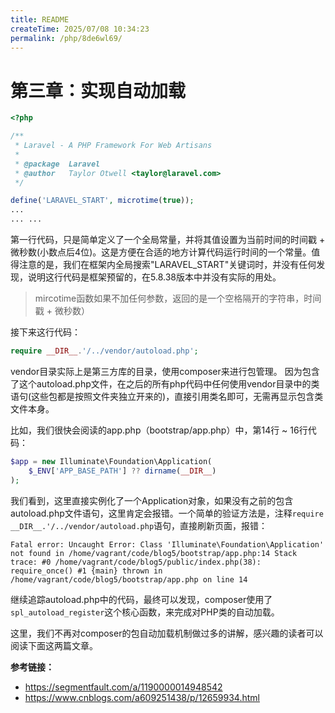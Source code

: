 ```yaml
---
title: README
createTime: 2025/07/08 10:34:23
permalink: /php/8de6wl69/
---
```

# 第三章：实现自动加载
```php
<?php

/**
 * Laravel - A PHP Framework For Web Artisans
 *
 * @package  Laravel
 * @author   Taylor Otwell <taylor@laravel.com>
 */

define('LARAVEL_START', microtime(true));
...
... ...
```

第一行代码，只是简单定义了一个全局常量，并将其值设置为当前时间的时间戳 + 微秒数(小数点后4位)。这是方便在合适的地方计算代码运行时间的一个常量。值得注意的是，我们在框架内全局搜索"LARAVEL_START"关键词时，并没有任何发现，说明这行代码是框架预留的，在5.8.38版本中并没有实际的用处。


>mircotime函数如果不加任何参数，返回的是一个空格隔开的字符串，时间戳 + 微秒数）

接下来这行代码：

```php
require __DIR__.'/../vendor/autoload.php';
```

vendor目录实际上是第三方库的目录，使用composer来进行包管理。
因为包含了这个autoload.php文件，在之后的所有php代码中任何使用vendor目录中的类语句(这些包都是按照文件夹独立开来的)，直接引用类名即可，无需再显示包含类文件本身。

比如，我们很快会阅读的app.php（bootstrap/app.php）中，第14行 ~ 16行代码：

```php
$app = new Illuminate\Foundation\Application(
    $_ENV['APP_BASE_PATH'] ?? dirname(__DIR__)
);
```

我们看到，这里直接实例化了一个Application对象，如果没有之前的包含autoload.php文件语句，这里肯定会报错。一个简单的验证方法是，注释`require __DIR__.'/../vendor/autoload.php`语句，直接刷新页面，报错：
```
Fatal error: Uncaught Error: Class 'Illuminate\Foundation\Application' not found in /home/vagrant/code/blog5/bootstrap/app.php:14 Stack trace: #0 /home/vagrant/code/blog5/public/index.php(38): require_once() #1 {main} thrown in /home/vagrant/code/blog5/bootstrap/app.php on line 14
```

继续追踪autoload.php中的代码，最终可以发现，composer使用了`spl_autoload_register`这个核心函数，来完成对PHP类的自动加载。

这里，我们不再对composer的包自动加载机制做过多的讲解，感兴趣的读者可以阅读下面这两篇文章。

**参考链接：**

- https://segmentfault.com/a/1190000014948542
- https://www.cnblogs.com/a609251438/p/12659934.html